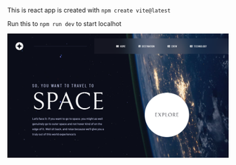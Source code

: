  This is react app is created with ```npm create vite@latest```
 
 Run this to ```npm run dev``` to start localhot
 
 ![screenshot](./screenshot.png)
